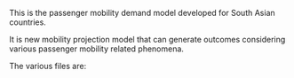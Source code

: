 This is the passenger mobility demand model developed for South Asian countries. 

It is new mobility projection model that can generate outcomes considering various passenger mobility related phenomena.

The various files are:
